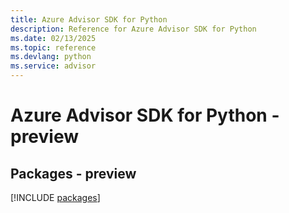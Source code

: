 ```yaml
---
title: Azure Advisor SDK for Python
description: Reference for Azure Advisor SDK for Python
ms.date: 02/13/2025
ms.topic: reference
ms.devlang: python
ms.service: advisor
---
```

# Azure Advisor SDK for Python - preview
## Packages - preview
[!INCLUDE [packages](advisor-index.md)]